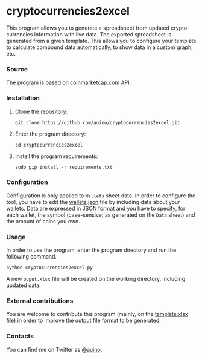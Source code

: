 # cryptocurrencies2excel

This program allows you to generate a spreadsheet from updated crypto-currencies information with live data.
The exported spreadsheet is generated from a given template.
This allows you to configure your template to calculate compound data automatically, to show data in a custom graph, etc. 

### Source ###

The program is based on [coinmarketcap.com](https://coinmarketcap.com) API.

### Installation ###

 1. Clone the repository:

    ```
    git clone https://github.com/auino/cryptocurrencies2excel.git
    ```

 1. Enter the program directory:

    ```
    cd cryptocurrencies2excel
    ```

 3. Install the program requirements:

    ```
    sudo pip install -r requirements.txt
    ```

### Configuration ###

Configuration is only applied to `Wallets` sheet data.
In order to configure the tool, you have to edit the [wallets.json](https://github.com/auino/cryptocurrencies2excel/blob/master/wallets.json) file by including data about your wallets.
Data are expressed in JSON format and you have to specify, for each wallet, the symbol (case-sensive; as generated on the `Data` sheet) and the amount of coins you own.

### Usage ###

In order to use the program, enter the program directory and run the following command.

```
python cryptocurrencies2excel.py
```

A new `ouput.xlsx` file will be created on the working directory, including updated data.

### External contributions ###

You are welcome to contribute this program (mainly, on the [template.xlsx](https://github.com/auino/cryptocurrencies2excel/blob/master/template.xlsx) file) in order to improve the output file format to be generated.

### Contacts ###

You can find me on Twitter as [@auino](https://twitter.com/auino).
